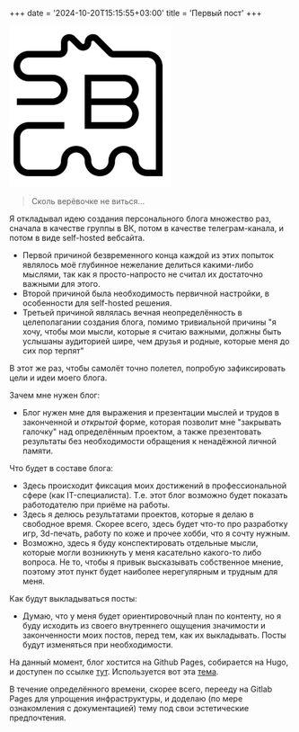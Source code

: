 +++
date = '2024-10-20T15:15:55+03:00'
title = 'Первый пост'
+++

![SBC logo](/static/img/logo.png)

> Сколь верёвочке не виться...

Я откладывал идею создания персонального блога множество раз, сначала в качестве группы в ВК, потом в качестве телеграм-канала, и потом в виде self-hosted вебсайта. 
- Первой причиной безвременного конца каждой из этих попыток являлось моё глубинное нежелание делиться какими-либо мыслями, так как я просто-напросто не считал их достаточно важными для этого. 
- Второй причиной была необходимость первичной настройки, в особенности для self-hosted решения.
- Третьей причиной являлась вечная неопределённость в целеполагании создания блога, помимо тривиальной причины "я хочу, чтобы мои мысли, которые я считаю важными, должны быть услышаны аудиторией шире, чем друзья и родные, которые меня до сих пор терпят"

В этот же раз, чтобы самолёт точно полетел, попробую зафиксировать цели и идеи моего блога.

Зачем мне нужен блог:
- Блог нужен мне для выражения и презентации мыслей и трудов в законченной и *открытой* форме, которая позволит мне "закрывать галочку" над определённым проектом, а также презентовать результаты без необходимости обращения к ненадёжной личной памяти.  

Что будет в составе блога:
- Здесь происходит фиксация моих достижений в профессиональной сфере (как IT-специалиста). Т.е. этот блог возможно будет показать работодателю при приёме на работы.
- Здесь я делюсь результатами проектов, которые я делаю в свободное время. Скорее всего, здесь будет что-то про разработку игр, 3d-печать, работу по коже и прочее хобби, что я сочту нужным. 
- Возможно, здесь я буду конспектировать отдельные мысли, которые могли возникнуть у меня касательно какого-то либо вопроса. Не то, чтобы я привык высказывать собственное мнение, поэтому этот пункт будет наиболее нерегулярным и трудным для меня. 

Как будут выкладываться посты:
- Думаю, что у меня будет ориентировочный план по контенту, но я буду исходить из своего внутреннего ощущения значимости и законченности моих постов, перед тем, как их выкладывать. Посты будут изменяться при необходимости.

На данный момент, блог хостится на Github Pages, собирается на Hugo, и доступен по ссылке [тут](https://sbloatedcat.github.io/). Используется вот эта [тема](https://themes.gohugo.io/themes/smigle-hugo-theme/).

 В течение определённого времени, скорее всего, перееду на Gitlab Pages для упрощения инфраструктуры, и доделаю (по мере ознакомления с документацией) тему под свои эстетические предпочтения. 
